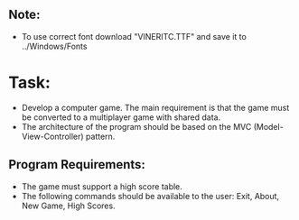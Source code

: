 ## Note:
- To use correct font download "VINERITC.TTF" and save it to ../Windows/Fonts

# Task:
- Develop a computer game. The main requirement is that the game must be converted to a multiplayer game with shared data.
- The architecture of the program should be based on the MVC (Model-View-Controller) pattern.

## Program Requirements:
- The game must support a high score table.
- The following commands should be available to the user: Exit, About, New Game, High Scores.
